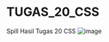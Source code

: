 # TUGAS_20_CSS
Spill Hasil Tugas 20 CSS
![image](https://user-images.githubusercontent.com/89910124/207347656-5ff9b565-e23a-4766-9ccc-4b3b6e407975.png)
